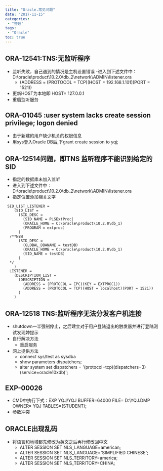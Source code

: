 ```yaml
---
title: "Oracle.常见问题"
date: "2017-11-15"
categories:
 - "整理"
tags:
 - "Oracle"
toc: true
---
```



## ORA-12541:TNS:无监听程序
- 监听失败，自己遇到的情况是主机设置错误
-进入到下述文件中： D:\oracle\product\10.2.0\db_2\network\ADMIN\listener.ora
  - (ADDRESS = (PROTOCOL = TCP)(HOST = 192.168.1.101)(PORT = 1521))
- 更新HOST为本地即 HOST= 127.0.0.1
- 重启监听服务


## ORA-01045 :user system lacks create session privilege; logon denied
- 由于新建的用户缺少机关的权限信息
- 用sys登入Oracle DB后,下grant create session to yqj;


## ORA-12514问题，即TNS 监听程序不能识别给定的SID
- 指定的数据库未加入监听
- 进入到下述文件中： D:\oracle\product\10.2.0\db_2\network\ADMIN\listener.ora
- 指定位置添加相关文字
```
 SID_LIST_LISTENER =
    (SID_LIST =
      (SID_DESC =
        (SID_NAME = PLSExtProc)
        (ORACLE_HOME = C:\oracle\product\10.2.0\db_1)
        (PROGRAM = extproc)
      )
  /**NEW
      (SID_DESC =
        (GLOBAL_DBANAME = testDB)
        (ORACLE_HOME = C:\oracle\product\10.2.0\db_1)
        (SID_NAME = testDB)
      )
  */
    )
  LISTENER =
    (DESCRIPTION_LIST =
      (DESCRIPTION =
        (ADDRESS = (PROTOCOL = IPC)(KEY = EXTPROC1))
        (ADDRESS = (PROTOCOL = TCP)(HOST = localhost)(PORT = 1521))
      )
    )
```

## ORA-12518 TNS:监听程序无法分发客户机连接
- shutdown一半强制停止，之后建立对于用户登陆退出的触发器并进行登陆测试发现妕提示
- 自行解决方法
  + 重启服务
- 网上提供方法
  + connect sys/test as sysdba
  + show parameters dispatchers;
  + alter system set dispatchers = '(protocol=tcp)(dispatchers=3)(service=oracle10xdb)';



## EXP-00026
- CMD中执行下式：EXP YQJ/YQJ BUFFER=64000 FILE= D:\YQJ.DMP OWNER= YQJ TABLES=(STUDENT);
- 参数冲突


## ORACLE出现乱码
- 将语言和地域都先修改为英文之后再行修改回中文
  + ALTER SESSION SET NLS_LANGUAGE=american;
  + ALTER SESSION SET NLS_LANGUAGE='SIMPLIFIED CHINESE';
  + ALTER SESSION SET NLS_TERRITORY=america;
  + ALTER SESSION SET NLS_TERRITORY=CHINA;
